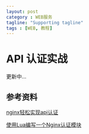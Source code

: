 ```yaml
---
layout: post
category : WEB服务
tagline: "Supporting tagline"
tags : [WEB, 教程]
---
```




# API 认证实战



更新中...



## 参考资料

[nginx轻松实现api认证](https://my.oschina.net/fqing/blog/485603)

[使用Lua编写一个Nginx认证模块](http://developer.51cto.com/art/201309/410122.htm)

